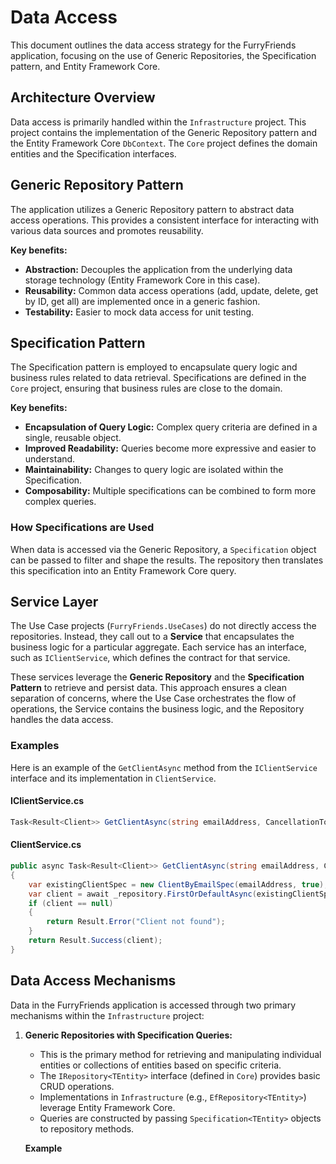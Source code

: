 # Data Access

This document outlines the data access strategy for the FurryFriends application, focusing on the use of Generic Repositories, the Specification pattern, and Entity Framework Core.

## Architecture Overview

Data access is primarily handled within the `Infrastructure` project. This project contains the implementation of the Generic Repository pattern and the Entity Framework Core `DbContext`. The `Core` project defines the domain entities and the Specification interfaces.

## Generic Repository Pattern

The application utilizes a Generic Repository pattern to abstract data access operations. This provides a consistent interface for interacting with various data sources and promotes reusability.

**Key benefits:**

*   **Abstraction:** Decouples the application from the underlying data storage technology (Entity Framework Core in this case).
*   **Reusability:** Common data access operations (add, update, delete, get by ID, get all) are implemented once in a generic fashion.
*   **Testability:** Easier to mock data access for unit testing.

## Specification Pattern

The Specification pattern is employed to encapsulate query logic and business rules related to data retrieval. Specifications are defined in the `Core` project, ensuring that business rules are close to the domain.

**Key benefits:**

*   **Encapsulation of Query Logic:** Complex query criteria are defined in a single, reusable object.
*   **Improved Readability:** Queries become more expressive and easier to understand.
*   **Maintainability:** Changes to query logic are isolated within the Specification.
*   **Composability:** Multiple specifications can be combined to form more complex queries.

### How Specifications are Used

When data is accessed via the Generic Repository, a `Specification` object can be passed to filter and shape the results. The repository then translates this specification into an Entity Framework Core query.

## Service Layer

The Use Case projects (`FurryFriends.UseCases`) do not directly access the repositories. Instead, they call out to a **Service** that encapsulates the business logic for a particular aggregate. Each service has an interface, such as `IClientService`, which defines the contract for that service.

These services leverage the **Generic Repository** and the **Specification Pattern** to retrieve and persist data. This approach ensures a clean separation of concerns, where the Use Case orchestrates the flow of operations, the Service contains the business logic, and the Repository handles the data access.

### Examples

Here is an example of the `GetClientAsync` method from the `IClientService` interface and its implementation in `ClientService`.

#### IClientService.cs

```csharp
Task<Result<Client>> GetClientAsync(string emailAddress, CancellationToken cancellationToken);
```

#### ClientService.cs

```csharp
public async Task<Result<Client>> GetClientAsync(string emailAddress, CancellationToken cancellationToken)
{
    var existingClientSpec = new ClientByEmailSpec(emailAddress, true);
    var client = await _repository.FirstOrDefaultAsync(existingClientSpec, cancellationToken);
    if (client == null)
    {
        return Result.Error("Client not found");
    }
    return Result.Success(client);
}
```

## Data Access Mechanisms

Data in the FurryFriends application is accessed through two primary mechanisms within the `Infrastructure` project:

1.  **Generic Repositories with Specification Queries:**
    *   This is the primary method for retrieving and manipulating individual entities or collections of entities based on specific criteria.
    *   The `IRepository<TEntity>` interface (defined in `Core`) provides basic CRUD operations.
    *   Implementations in `Infrastructure` (e.g., `EfRepository<TEntity>`) leverage Entity Framework Core.
    *   Queries are constructed by passing `Specification<TEntity>` objects to repository methods.

    **Example**